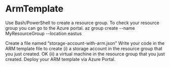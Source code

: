 # ArmTemplate
Use Bash/PowerShell to create a resource group. To check your resource group you can go to the Azure portal.
az group create --name MyResourceGroup --location eastus

Create a file named “storage-account-with-arm.json” 
Write your code in the ARM template file to create (i) a storage account in the resource group that you just created. OK (ii) a virtual machine in the resource group that you just created. 
Deploy your ARM template via Azure Portal. 
